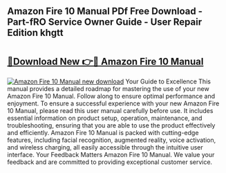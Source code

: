 ## Amazon Fire 10 Manual PDf Free Download - Part-fRO Service Owner Guide - User Repair Edition khgtt

# <h2><a href="http://cf25675.oget.top/?id=Amazon+Fire+10+Manual">🔗Download New 👉🔴 Amazon Fire 10 Manual</a></h2>

[![Amazon Fire 10 Manual new download](https://i.imgur.com/5g1atiW.png)](http://cf25675.oget.top/?id=Amazon+Fire+10+Manual)
Your Guide to Excellence This manual provides a detailed roadmap for mastering the use of your new Amazon Fire 10 Manual. Follow along to ensure optimal performance and enjoyment. To ensure a successful experience with your new Amazon Fire 10 Manual, please read this user manual carefully before use. It includes essential information on product setup, operation, maintenance, and troubleshooting, ensuring that you are able to use the product effectively and efficiently. Amazon Fire 10 Manual is packed with cutting-edge features, including facial recognition, augmented reality, voice activation, and wireless charging, all easily accessible through the intuitive user interface. Your Feedback Matters Amazon Fire 10 Manual. We value your feedback and are committed to providing exceptional customer service.
